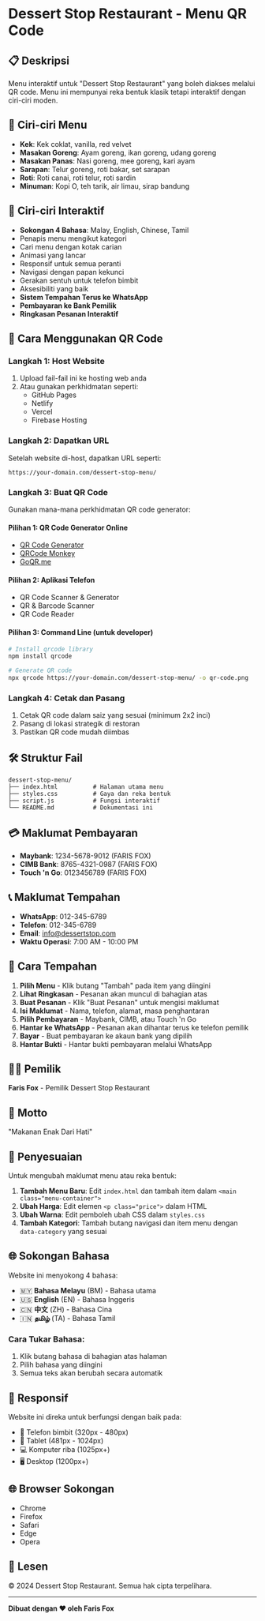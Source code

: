 # Dessert Stop Restaurant - Menu QR Code

## 📋 Deskripsi
Menu interaktif untuk "Dessert Stop Restaurant" yang boleh diakses melalui QR code. Menu ini mempunyai reka bentuk klasik tetapi interaktif dengan ciri-ciri moden.

## 🍰 Ciri-ciri Menu
- **Kek**: Kek coklat, vanilla, red velvet
- **Masakan Goreng**: Ayam goreng, ikan goreng, udang goreng
- **Masakan Panas**: Nasi goreng, mee goreng, kari ayam
- **Sarapan**: Telur goreng, roti bakar, set sarapan
- **Roti**: Roti canai, roti telur, roti sardin
- **Minuman**: Kopi O, teh tarik, air limau, sirap bandung

## 🎨 Ciri-ciri Interaktif
- **Sokongan 4 Bahasa**: Malay, English, Chinese, Tamil
- Penapis menu mengikut kategori
- Cari menu dengan kotak carian
- Animasi yang lancar
- Responsif untuk semua peranti
- Navigasi dengan papan kekunci
- Gerakan sentuh untuk telefon bimbit
- Aksesibiliti yang baik
- **Sistem Tempahan Terus ke WhatsApp**
- **Pembayaran ke Bank Pemilik**
- **Ringkasan Pesanan Interaktif**

## 📱 Cara Menggunakan QR Code

### Langkah 1: Host Website
1. Upload fail-fail ini ke hosting web anda
2. Atau gunakan perkhidmatan seperti:
   - GitHub Pages
   - Netlify
   - Vercel
   - Firebase Hosting

### Langkah 2: Dapatkan URL
Setelah website di-host, dapatkan URL seperti:
```
https://your-domain.com/dessert-stop-menu/
```

### Langkah 3: Buat QR Code
Gunakan mana-mana perkhidmatan QR code generator:

#### Pilihan 1: QR Code Generator Online
- [QR Code Generator](https://www.qr-code-generator.com/)
- [QRCode Monkey](https://www.qrcode-monkey.com/)
- [GoQR.me](https://goqr.me/)

#### Pilihan 2: Aplikasi Telefon
- QR Code Scanner & Generator
- QR & Barcode Scanner
- QR Code Reader

#### Pilihan 3: Command Line (untuk developer)
```bash
# Install qrcode library
npm install qrcode

# Generate QR code
npx qrcode https://your-domain.com/dessert-stop-menu/ -o qr-code.png
```

### Langkah 4: Cetak dan Pasang
1. Cetak QR code dalam saiz yang sesuai (minimum 2x2 inci)
2. Pasang di lokasi strategik di restoran
3. Pastikan QR code mudah diimbas

## 🛠️ Struktur Fail
```
dessert-stop-menu/
├── index.html          # Halaman utama menu
├── styles.css          # Gaya dan reka bentuk
├── script.js           # Fungsi interaktif
└── README.md           # Dokumentasi ini
```

## 💳 Maklumat Pembayaran
- **Maybank**: 1234-5678-9012 (FARIS FOX)
- **CIMB Bank**: 8765-4321-0987 (FARIS FOX)
- **Touch 'n Go**: 0123456789 (FARIS FOX)

## 📞 Maklumat Tempahan
- **WhatsApp**: 012-345-6789
- **Telefon**: 012-345-6789
- **Email**: info@dessertstop.com
- **Waktu Operasi**: 7:00 AM - 10:00 PM

## 🛒 Cara Tempahan
1. **Pilih Menu** - Klik butang "Tambah" pada item yang diingini
2. **Lihat Ringkasan** - Pesanan akan muncul di bahagian atas
3. **Buat Pesanan** - Klik "Buat Pesanan" untuk mengisi maklumat
4. **Isi Maklumat** - Nama, telefon, alamat, masa penghantaran
5. **Pilih Pembayaran** - Maybank, CIMB, atau Touch 'n Go
6. **Hantar ke WhatsApp** - Pesanan akan dihantar terus ke telefon pemilik
7. **Bayar** - Buat pembayaran ke akaun bank yang dipilih
8. **Hantar Bukti** - Hantar bukti pembayaran melalui WhatsApp

## 👨‍🍳 Pemilik
**Faris Fox** - Pemilik Dessert Stop Restaurant

## 🎯 Motto
"Makanan Enak Dari Hati"

## 🔧 Penyesuaian
Untuk mengubah maklumat menu atau reka bentuk:

1. **Tambah Menu Baru**: Edit `index.html` dan tambah item dalam `<main class="menu-container">`
2. **Ubah Harga**: Edit elemen `<p class="price">` dalam HTML
3. **Ubah Warna**: Edit pemboleh ubah CSS dalam `styles.css`
4. **Tambah Kategori**: Tambah butang navigasi dan item menu dengan `data-category` yang sesuai

## 🌐 Sokongan Bahasa
Website ini menyokong 4 bahasa:
- 🇲🇾 **Bahasa Melayu** (BM) - Bahasa utama
- 🇺🇸 **English** (EN) - Bahasa Inggeris
- 🇨🇳 **中文** (ZH) - Bahasa Cina
- 🇮🇳 **தமிழ்** (TA) - Bahasa Tamil

### Cara Tukar Bahasa:
1. Klik butang bahasa di bahagian atas halaman
2. Pilih bahasa yang diingini
3. Semua teks akan berubah secara automatik

## 📱 Responsif
Website ini direka untuk berfungsi dengan baik pada:
- 📱 Telefon bimbit (320px - 480px)
- 📱 Tablet (481px - 1024px)
- 💻 Komputer riba (1025px+)
- 🖥️ Desktop (1200px+)

## 🌐 Browser Sokongan
- Chrome
- Firefox
- Safari
- Edge
- Opera

## 📄 Lesen
© 2024 Dessert Stop Restaurant. Semua hak cipta terpelihara.

---

**Dibuat dengan ❤️ oleh Faris Fox** 